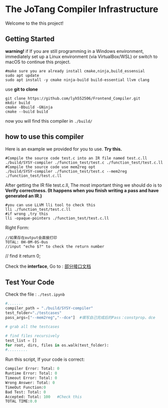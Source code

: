 # The JoTang Compiler Infrastructure

Welcome to the this project!

## Getting Started

**warning!**    if If you are still programming in a Windows environment, immediately set up a Linux environment (via VirtualBox/WSL) or switch to macOS to continue this project.

```shell
#make sure you are already install cmake,ninja,build_essensial
sudo apt update
sudo apt install -y cmake ninja-build build-essential llvm clang 
```

use **git to clone**

```shell
git clone https://github.com/lyh552506/Frontend_Compiler.git
mkdir build 
cmake -Bbuild -GNinja
cmake --build build
```

now you will find this compiler in `./build/`

## how to use this compiler

Here is an example we provided for you to use. **Try this.**

```shell
#Compile the source code test.c into an IR file named test.c.ll
./build/SYSY-compiler ./function_test/test.c ./function_test/test.c.ll
#Compile the source code use mem2reg opt
./build/SYSY-compiler ./function_test/test.c --mem2reg ./function_test/test.c.ll
```

After getting the IR file test.c.ll, The most important thing we should do is to **Verify correctness. (It happens when you finish writing a pass and have generated an IR.)** 

```shell
#you can use LLVM lli tool to check this
lli ./function_test/test.c.ll
#if wrong ,try this
lli -opaque-pointers ./function_test/test.c.ll
```

Right Form:

```less
//如果存在output会直接打印
TOTAL: 0H-0M-0S-0us
//input "echo $?" to check the return number  
```
// find it return 0;

Check the **interface**, Go to : [部分接口文档](https://github.com/lyh552506/Frontend_Compiler/blob/main/doc/doc.md)

## Test Your Code

Check the file : `./test.ipynb`

```python
#.......
compiler_path = "./build/SYSY-compiler"
test_folder="./testcases"
pass_args=["--mem2reg","--dce"]  #填写自己完成后的Pass：constprop、dce

# grab all the testcases

# find files recursively
test_list = []
for root, dirs, files in os.walk(test_folder):
#.........
```

Run this script, If your code is correct:

```python
Compiler Error: Total: 0
Runtime Error: Total: 0
Timeout Error: Total: 0
Wrong Answer: Total: 0
TimeOut Function:0
Bad Test: Total: 0
Accepted: Total: 100   #Check this
TOTAL TIME:0.0
```

